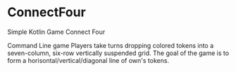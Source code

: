 # ConnectFour
Simple Kotlin Game Connect Four

Command Line game 
Players take turns dropping colored tokens into a seven-column, six-row vertically suspended grid. 
The goal of the game is to form a horisontal/vertical/diagonal line of own's tokens.
